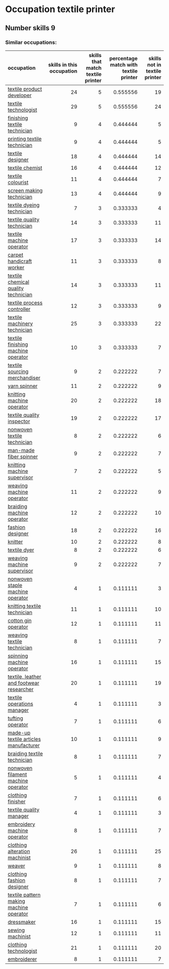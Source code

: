 # Occupation textile printer
## Number skills 9
### Similar occupations:
| occupation                                                                              |   skills in this occupation |   skills that match textile printer |   percentage match with textile printer |   skills not in textile printer |
|:----------------------------------------------------------------------------------------|----------------------------:|------------------------------------:|----------------------------------------:|--------------------------------:|
| [textile product developer](textile_product_developer.md)                               |                          24 |                                   5 |                                0.555556 |                              19 |
| [textile technologist](textile_technologist.md)                                         |                          29 |                                   5 |                                0.555556 |                              24 |
| [finishing textile technician](finishing_textile_technician.md)                         |                           9 |                                   4 |                                0.444444 |                               5 |
| [printing textile technician](printing_textile_technician.md)                           |                           9 |                                   4 |                                0.444444 |                               5 |
| [textile designer](textile_designer.md)                                                 |                          18 |                                   4 |                                0.444444 |                              14 |
| [textile chemist](textile_chemist.md)                                                   |                          16 |                                   4 |                                0.444444 |                              12 |
| [textile colourist](textile_colourist.md)                                               |                          11 |                                   4 |                                0.444444 |                               7 |
| [screen making technician](screen_making_technician.md)                                 |                          13 |                                   4 |                                0.444444 |                               9 |
| [textile dyeing technician](textile_dyeing_technician.md)                               |                           7 |                                   3 |                                0.333333 |                               4 |
| [textile quality technician](textile_quality_technician.md)                             |                          14 |                                   3 |                                0.333333 |                              11 |
| [textile machine operator](textile_machine_operator.md)                                 |                          17 |                                   3 |                                0.333333 |                              14 |
| [carpet handicraft worker](carpet_handicraft_worker.md)                                 |                          11 |                                   3 |                                0.333333 |                               8 |
| [textile chemical quality technician](textile_chemical_quality_technician.md)           |                          14 |                                   3 |                                0.333333 |                              11 |
| [textile process controller](textile_process_controller.md)                             |                          12 |                                   3 |                                0.333333 |                               9 |
| [textile machinery technician](textile_machinery_technician.md)                         |                          25 |                                   3 |                                0.333333 |                              22 |
| [textile finishing machine operator](textile_finishing_machine_operator.md)             |                          10 |                                   3 |                                0.333333 |                               7 |
| [textile sourcing merchandiser](textile_sourcing_merchandiser.md)                       |                           9 |                                   2 |                                0.222222 |                               7 |
| [yarn spinner](yarn_spinner.md)                                                         |                          11 |                                   2 |                                0.222222 |                               9 |
| [knitting machine operator](knitting_machine_operator.md)                               |                          20 |                                   2 |                                0.222222 |                              18 |
| [textile quality inspector](textile_quality_inspector.md)                               |                          19 |                                   2 |                                0.222222 |                              17 |
| [nonwoven  textile technician](nonwoven__textile_technician.md)                         |                           8 |                                   2 |                                0.222222 |                               6 |
| [man-made fiber spinner](man-made_fiber_spinner.md)                                     |                           9 |                                   2 |                                0.222222 |                               7 |
| [knitting machine supervisor](knitting_machine_supervisor.md)                           |                           7 |                                   2 |                                0.222222 |                               5 |
| [weaving machine operator](weaving_machine_operator.md)                                 |                          11 |                                   2 |                                0.222222 |                               9 |
| [braiding machine operator](braiding_machine_operator.md)                               |                          12 |                                   2 |                                0.222222 |                              10 |
| [fashion designer](fashion_designer.md)                                                 |                          18 |                                   2 |                                0.222222 |                              16 |
| [knitter](knitter.md)                                                                   |                          10 |                                   2 |                                0.222222 |                               8 |
| [textile dyer](textile_dyer.md)                                                         |                           8 |                                   2 |                                0.222222 |                               6 |
| [weaving machine supervisor](weaving_machine_supervisor.md)                             |                           9 |                                   2 |                                0.222222 |                               7 |
| [nonwoven staple machine operator](nonwoven_staple_machine_operator.md)                 |                           4 |                                   1 |                                0.111111 |                               3 |
| [knitting textile technician](knitting_textile_technician.md)                           |                          11 |                                   1 |                                0.111111 |                              10 |
| [cotton gin operator](cotton_gin_operator.md)                                           |                          12 |                                   1 |                                0.111111 |                              11 |
| [weaving textile technician](weaving_textile_technician.md)                             |                           8 |                                   1 |                                0.111111 |                               7 |
| [spinning machine operator](spinning_machine_operator.md)                               |                          16 |                                   1 |                                0.111111 |                              15 |
| [textile, leather and footwear researcher](textile,_leather_and_footwear_researcher.md) |                          20 |                                   1 |                                0.111111 |                              19 |
| [textile operations manager](textile_operations_manager.md)                             |                           4 |                                   1 |                                0.111111 |                               3 |
| [tufting operator](tufting_operator.md)                                                 |                           7 |                                   1 |                                0.111111 |                               6 |
| [made-up textile articles manufacturer](made-up_textile_articles_manufacturer.md)       |                          10 |                                   1 |                                0.111111 |                               9 |
| [braiding textile technician](braiding_textile_technician.md)                           |                           8 |                                   1 |                                0.111111 |                               7 |
| [nonwoven filament machine operator](nonwoven_filament_machine_operator.md)             |                           5 |                                   1 |                                0.111111 |                               4 |
| [clothing finisher](clothing_finisher.md)                                               |                           7 |                                   1 |                                0.111111 |                               6 |
| [textile quality manager](textile_quality_manager.md)                                   |                           4 |                                   1 |                                0.111111 |                               3 |
| [embroidery machine operator](embroidery_machine_operator.md)                           |                           8 |                                   1 |                                0.111111 |                               7 |
| [clothing alteration machinist](clothing_alteration_machinist.md)                       |                          26 |                                   1 |                                0.111111 |                              25 |
| [weaver](weaver.md)                                                                     |                           9 |                                   1 |                                0.111111 |                               8 |
| [clothing fashion designer](clothing_fashion_designer.md)                               |                           8 |                                   1 |                                0.111111 |                               7 |
| [textile pattern making machine operator](textile_pattern_making_machine_operator.md)   |                           7 |                                   1 |                                0.111111 |                               6 |
| [dressmaker](dressmaker.md)                                                             |                          16 |                                   1 |                                0.111111 |                              15 |
| [sewing machinist](sewing_machinist.md)                                                 |                          12 |                                   1 |                                0.111111 |                              11 |
| [clothing technologist](clothing_technologist.md)                                       |                          21 |                                   1 |                                0.111111 |                              20 |
| [embroiderer](embroiderer.md)                                                           |                           8 |                                   1 |                                0.111111 |                               7 |
